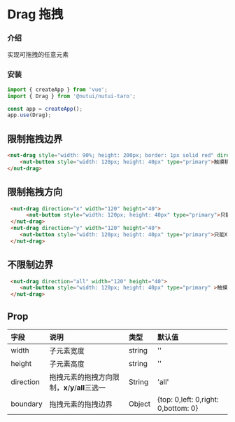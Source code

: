 # Drag 拖拽
### 介绍

实现可拖拽的任意元素

### 安装

``` javascript
import { createApp } from 'vue';
import { Drag } from '@nutui/nutui-taro';

const app = createApp();
app.use(Drag);
```

## 限制拖拽边界
```html
<nut-drag style="width: 90%; height: 200px; border: 1px solid red" direction="all" width="120"height="40">
    <nut-button style="width: 120px; height: 40px" type="primary">触摸移动</nut-button>
</nut-drag>
```

## 限制拖拽方向
```html
 <nut-drag direction="x" width="120" height="40">
      <nut-button style="width: 120px; height: 40px" type="primary">只能X轴拖拽</nut-button>
 </nut-drag>
 <nut-drag direction="y" width="120" height="40">
    <nut-button style="width: 120px; height: 40px" type="primary">只能X轴拖拽</nut-button>
 </nut-drag>
```
## 不限制边界
```html
 <nut-drag direction="all" width="120" height="40">
    <nut-button style="width: 120px; height: 40px" type="primary" >触摸移动</nut-button>
 </nut-drag>
```
## Prop

| 字段      | 说明                                              | 类型           | 默认值                              |
| :-------- | :------------------------------------------------ | :------------- | :---------------------------------- |
| width   | 子元素宽度                                  | string        |              ''                   |
| height   | 子元素高度                                  | string        |             ''                    |
| direction | 拖拽元素的拖拽方向限制，**x**/**y**/**all**三选一 | String         | 'all'                               |
| boundary  | 拖拽元素的拖拽边界                                | Object         | {top: 0,left: 0,right: 0,bottom: 0} |